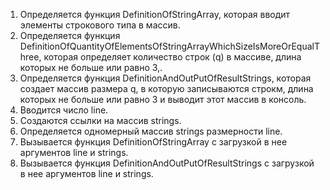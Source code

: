 1. Определяется функция DefinitionOfStringArray, которая вводит элементы строкового типа в массив.
2. Определяется функция DefinitionOfQuantityOfElementsOfStringArrayWhichSizeIsMoreOrEqualThree, которая определяет количество строк (q) в массиве, длина которых не больше или равно 3,.
3. Определяется функция DefinitionAndOutPutOfResultStrings, которая создает массив размера q, в которую записываются строкм, длина которых не больше или равно 3 и выводит этот массив в консоль.
4. Вводится число line.
5. Создаются ссылки на массив strings.
6. Определяется одномерный массив strings размерности line.
7. Вызывается функция DefinitionOfStringArray с загрузкой в нее аргументов line и strings.
8. Вызывается функция DefinitionAndOutPutOfResultStrings с загрузкой в нее аргументов line и strings.